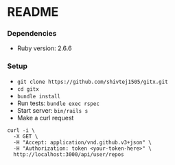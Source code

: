 # README

### Dependencies

* Ruby version: 2.6.6

### Setup

* `git clone https://github.com/shivtej1505/gitx.git`
* `cd gitx`
* `bundle install`
* Run tests: `bundle exec rspec`
* Start server: `bin/rails s`
* Make a curl request
  
```
curl -i \
  -X GET \
  -H "Accept: application/vnd.github.v3+json" \
  -H "Authorization: token <your-token-here>" \
  http://localhost:3000/api/user/repos
```
